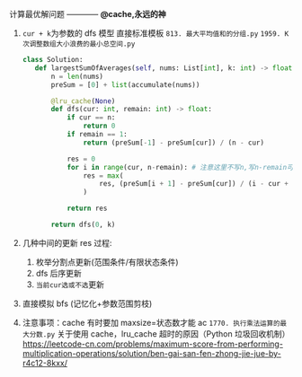 计算最优解问题 ———— **@cache,永远的神**

1. `cur + k`为参数的 dfs 模型
   直接标准模板
   `813. 最大平均值和的分组.py`
   `1959. K 次调整数组大小浪费的最小总空间.py`

   ```Python
   class Solution:
      def largestSumOfAverages(self, nums: List[int], k: int) -> float:
          n = len(nums)
          preSum = [0] + list(accumulate(nums))

          @lru_cache(None)
          def dfs(cur: int, remain: int) -> float:
              if cur == n:
                  return 0
              if remain == 1:
                  return (preSum[-1] - preSum[cur]) / (n - cur)

              res = 0
              for i in range(cur, n-remain): # 注意这里不写n,写n-remain可以减枝
                  res = max(
                      res, (preSum[i + 1] - preSum[cur]) / (i - cur + 1) + dfs(i + 1, remain - 1)
                  )

              return res

          return dfs(0, k)
   ```

2. 几种中间的更新 res 过程:

   1. 枚举分割点更新(范围条件/有限状态条件)
   2. dfs 后序更新
   3. `当前cur选或不选`更新

3. 直接模拟 bfs (记忆化+参数范围剪枝)

4. 注意事项：cache 有时要加 maxsize=状态数才能 ac
   `1770. 执行乘法运算的最大分数.py`
   关于使用 cache，lru_cache 超时的原因（Python 垃圾回收机制）
   https://leetcode-cn.com/problems/maximum-score-from-performing-multiplication-operations/solution/ben-gai-san-fen-zhong-jie-jue-by-r4c12-8kxx/
